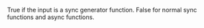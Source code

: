 True if the input is a sync generator function. False for normal sync functions and async functions.
